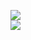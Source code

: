 [![](https://img.shields.io/badge/Made%20With-Github%20Spray-lightgrey.svg?style=for-the-badge&logo=github)](https://github.com/Annihil/github-spray#5386)  
[![](https://i.imgur.com/2DrTn0Z.gif)](https://github.com/Annihil/github-spray)